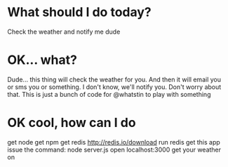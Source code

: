 # What should I do today?
Check the weather and notify me dude

# OK... what?
Dude... this thing will check the weather for you.  And then it will email you or sms you or something.  I don't know, we'll notify you.  Don't worry about that.  This is just a bunch of code for @whatstin to play with something

# OK cool, how can I do
get node
get npm
get redis http://redis.io/download
run redis
get this app
issue the command:
node server.js
open localhost:3000
get your weather on



